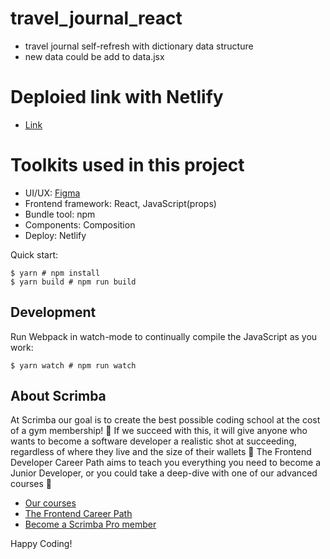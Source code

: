# travel_journal_react

- travel journal self-refresh with dictionary data structure
- new data could be add to data.jsx

# Deploied link with Netlify
* [Link](https://melodious-trifle-7e68ed.netlify.app)
# Toolkits used in this project
- UI/UX: [Figma](https://www.figma.com/file/0ZOABMJMW0ygVG3Jd4XKUK/Travel-Journal-(Copy)?t=oKO7sDCD9G8pIB6G-0)
- Frontend framework: React, JavaScript(props)
- Bundle tool: npm
- Components: Composition
- Deploy: Netlify



Quick start:

```
$ yarn # npm install
$ yarn build # npm run build
````

## Development

Run Webpack in watch-mode to continually compile the JavaScript as you work:

```
$ yarn watch # npm run watch
```

## About Scrimba

At Scrimba our goal is to create the best possible coding school at the cost of a gym membership! 💜
If we succeed with this, it will give anyone who wants to become a software developer a realistic shot at succeeding, regardless of where they live and the size of their wallets 🎉
The Frontend Developer Career Path aims to teach you everything you need to become a Junior Developer, or you could take a deep-dive with one of our advanced courses 🚀

- [Our courses](https://scrimba.com/allcourses)
- [The Frontend Career Path](https://scrimba.com/learn/frontend)
- [Become a Scrimba Pro member](https://scrimba.com/pricing)

Happy Coding!
